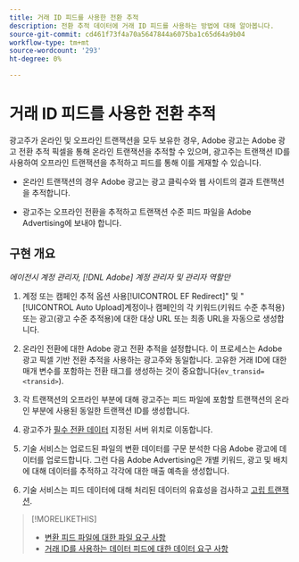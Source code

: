 ```yaml
---
title: 거래 ID 피드를 사용한 전환 추적
description: 전환 추적 데이터에 거래 ID 피드를 사용하는 방법에 대해 알아봅니다.
source-git-commit: cd461f73f4a70a5647844a6075ba1c65d64a9b04
workflow-type: tm+mt
source-wordcount: '293'
ht-degree: 0%

---
```


# 거래 ID 피드를 사용한 전환 추적

광고주가 온라인 및 오프라인 트랜잭션을 모두 보유한 경우, Adobe 광고는 Adobe 광고 전환 추적 픽셀을 통해 온라인 트랜잭션을 추적할 수 있으며, 광고주는 트랜잭션 ID를 사용하여 오프라인 트랜잭션을 추적하고 피드를 통해 이를 게재할 수 있습니다.

* 온라인 트랜잭션의 경우 Adobe 광고는 광고 클릭수와 웹 사이트의 결과 트랜잭션을 추적합니다.

* 광고주는 오프라인 전환을 추적하고 트랜잭션 수준 피드 파일을 Adobe Advertising에 보내야 합니다.

## 구현 개요

*에이전시 계정 관리자, [!DNL Adobe] 계정 관리자 및 관리자 역할만*

1. 계정 또는 캠페인 추적 옵션 사용[!UICONTROL EF Redirect]&quot; 및 &quot;[!UICONTROL Auto Upload]계정이나 캠페인의 각 키워드(키워드 수준 추적용) 또는 광고(광고 수준 추적용)에 대한 대상 URL 또는 최종 URL을 자동으로 생성합니다.

1. 온라인 전환에 대한 Adobe 광고 전환 추적을 설정합니다. 이 프로세스는 Adobe 광고 픽셀 기반 전환 추적을 사용하는 광고주와 동일합니다. 고유한 거래 ID에 대한 매개 변수를 포함하는 전환 태그를 생성하는 것이 중요합니다(`ev_transid=<transid>`).

1. 각 트랜잭션의 오프라인 부분에 대해 광고주는 피드 파일에 포함할 트랜잭션의 온라인 부분에 사용된 동일한 트랜잭션 ID를 생성합니다.

1. 광고주가 [필수 전환 데이터](/help/search-social-commerce/tracking/feed-transaction-id-data-requirements.md) 지정된 서버 위치로 이동합니다.

1. 기술 서비스는 업로드된 파일의 변환 데이터를 구문 분석한 다음 Adobe 광고에 데이터를 업로드합니다. 그런 다음 Adobe Advertising은 개별 키워드, 광고 및 배치에 대해 데이터를 추적하고 각각에 대한 매출 예측을 생성합니다.

1. 기술 서비스는 피드 데이터에 대해 처리된 데이터의 유효성을 검사하고 [고립 트랜잭션](/help/search-social-commerce/glossary.md#o-p).

>[!MORELIKETHIS]
>
>* [변환 피드 파일에 대한 파일 요구 사항](feed-file-requirements.md)
>* [거래 ID를 사용하는 데이터 피드에 대한 데이터 요구 사항](/help/search-social-commerce/tracking/feed-transaction-id-data-requirements.md)

